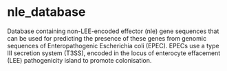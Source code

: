 # nle_database

Database containing non-LEE-encoded effector (nle) gene sequences that can be used for predicting the presence of these genes from genomic sequences of Enteropathogenic Escherichia coli (EPEC). EPECs use a type III secretion system (T3SS), encoded in the locus of enterocyte effacement (LEE) pathogenicity island to promote colonisation.
